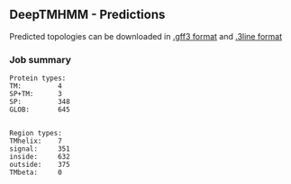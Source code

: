 ## DeepTMHMM - Predictions
Predicted topologies can be downloaded in [.gff3 format](TMRs.gff3) and [.3line format](predicted_topologies.3line)
### Job summary
```
Protein types:
TM:			4
SP+TM:		3
SP:			348
GLOB:		645


Region types:
TMhelix:	7
signal:		351
inside:		632
outside:	375
TMbeta:		0
```

